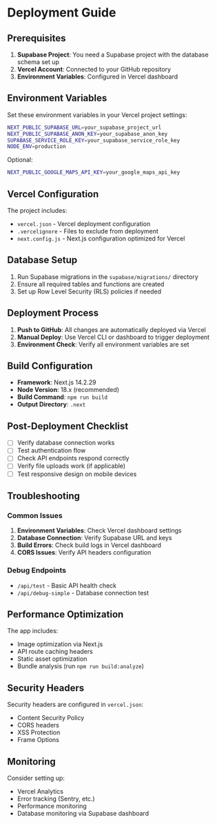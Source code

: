 # Deployment Guide

## Prerequisites

1. **Supabase Project**: You need a Supabase project with the database schema set up
2. **Vercel Account**: Connected to your GitHub repository
3. **Environment Variables**: Configured in Vercel dashboard

## Environment Variables

Set these environment variables in your Vercel project settings:

```bash
NEXT_PUBLIC_SUPABASE_URL=your_supabase_project_url
NEXT_PUBLIC_SUPABASE_ANON_KEY=your_supabase_anon_key
SUPABASE_SERVICE_ROLE_KEY=your_supabase_service_role_key
NODE_ENV=production
```

Optional:
```bash
NEXT_PUBLIC_GOOGLE_MAPS_API_KEY=your_google_maps_api_key
```

## Vercel Configuration

The project includes:
- `vercel.json` - Vercel deployment configuration
- `.vercelignore` - Files to exclude from deployment
- `next.config.js` - Next.js configuration optimized for Vercel

## Database Setup

1. Run Supabase migrations in the `supabase/migrations/` directory
2. Ensure all required tables and functions are created
3. Set up Row Level Security (RLS) policies if needed

## Deployment Process

1. **Push to GitHub**: All changes are automatically deployed via Vercel
2. **Manual Deploy**: Use Vercel CLI or dashboard to trigger deployment
3. **Environment Check**: Verify all environment variables are set

## Build Configuration

- **Framework**: Next.js 14.2.29
- **Node Version**: 18.x (recommended)
- **Build Command**: `npm run build`
- **Output Directory**: `.next`

## Post-Deployment Checklist

- [ ] Verify database connection works
- [ ] Test authentication flow
- [ ] Check API endpoints respond correctly
- [ ] Verify file uploads work (if applicable)
- [ ] Test responsive design on mobile devices

## Troubleshooting

### Common Issues

1. **Environment Variables**: Check Vercel dashboard settings
2. **Database Connection**: Verify Supabase URL and keys
3. **Build Errors**: Check build logs in Vercel dashboard
4. **CORS Issues**: Verify API headers configuration

### Debug Endpoints

- `/api/test` - Basic API health check
- `/api/debug-simple` - Database connection test

## Performance Optimization

The app includes:
- Image optimization via Next.js
- API route caching headers
- Static asset optimization
- Bundle analysis (run `npm run build:analyze`)

## Security Headers

Security headers are configured in `vercel.json`:
- Content Security Policy
- CORS headers
- XSS Protection
- Frame Options

## Monitoring

Consider setting up:
- Vercel Analytics
- Error tracking (Sentry, etc.)
- Performance monitoring
- Database monitoring via Supabase dashboard